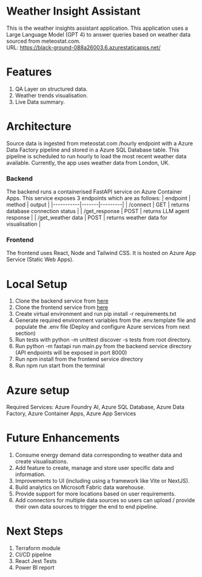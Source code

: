 # Weather Insight Assistant
This is the weather insights assistant application. This application uses a Large Language Model (GPT 4) 
to answer queries based on weather data sourced from meteostat.com.  
URL: https://black-ground-088a26003.6.azurestaticapps.net/ 

# Features
1. QA Layer on structured data. 
2. Weather trends visualisation. 
3. Live Data summary.

# Architecture

Source data is ingested from meteostat.com /hourly endpoint with a Azure Data Factory pipeline and stored in a Azure SQL Database table. This pipeline is scheduled to run hourly to load the most recent weather data available. Currently, the app uses weather data from London, UK.  

### Backend
The backend runs a containerised FastAPI service on Azure Container Apps. This service exposes 3 endpoints which are as follows: 
| endpoint | method | output  |
|-----------|-------|---------|
| /connect  | GET   | returns database connection status |
| /get_response | POST  | returns LLM agent response  |
| /get_weather data   | POST | returns weather data for visualisation  |

### Frontend
The frontend uses React, Node and Tailwind CSS. It is hosted on Azure App Service (Static Web Apps). 

# Local Setup

1. Clone the backend service from [here](https://github.com/sammyamajumdar/weather-insight-assistant-backend.git)
2. Clone the frontend service from [here](https://github.com/sammyamajumdar/weather-insight-assistant-frontend.git) 
3. Create virtual environment and run pip install -r requirements.txt
4. Generate required environment variables from the .env.template file and populate the .env file (Deploy and configure Azure services from next section)
5. Run tests with python -m unittest discover -s tests from root directory. 
6. Run python -m fastapi run main.py from the backend service directory (API endpoints will be exposed in port 8000)
7. Run npm install from the frontend service directory
8. Run npm run start from the terminal

# Azure setup
Required Services: Azure Foundry AI, Azure SQL Database, Azure Data Factory, Azure Container Apps, Azure App Services

# Future Enhancements

1. Consume energy demand data corresponding to weather data and create visualisations. 
2. Add feature to create, manage and store user specific data and information.
3. Improvements to UI (including using a framework like Vite or NextJS). 
4. Build analytics on Microsoft Fabric data warehouse. 
5. Provide support for more locations based on user requirements.
6. Add connectors for multiple data sources so users can upload / provide their own data sources to trigger the end to end pipeline.

# Next Steps
1. Terraform module
2. CI/CD pipeline
3. React Jest Tests
4. Power BI report





